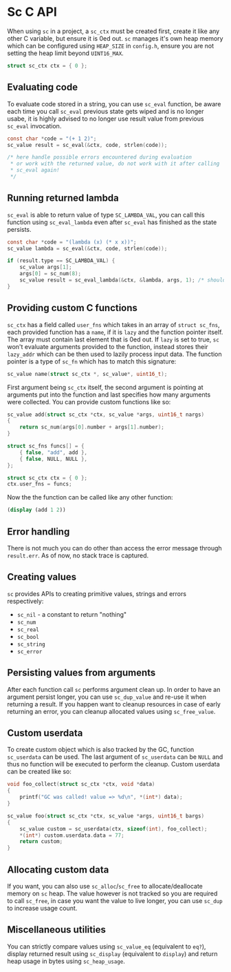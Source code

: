 # Sc C API
When using `sc` in a project, a `sc_ctx` must be created first, create it like any other C variable, but ensure it is 0ed out. `sc` manages it's own heap memory which can be configured using `HEAP_SIZE` in `config.h`, ensure you are not setting the heap limit beyond `UINT16_MAX`.
```c
struct sc_ctx ctx = { 0 };
```

## Evaluating code
To evaluate code stored in a string, you can use `sc_eval` function, be aware each time you call `sc_eval` previous state gets wiped and is no longer usabe, it is highly advised to no longer use result value from previous `sc_eval` invocation.
```c
const char *code = "(+ 1 2)";
sc_value result = sc_eval(&ctx, code, strlen(code));

/* here handle possible errors encountered during evaluation
 * or work with the returned value, do not work with it after calling
 * sc_eval again!
 */
```

## Running returned lambda
`sc_eval` is able to return value of type `SC_LAMBDA_VAL`, you can call this function using `sc_eval_lambda` even after `sc_eval` has finished as the state persists.
```c
const char *code = "(lambda (x) (* x x))";
sc_value lambda = sc_eval(&ctx, code, strlen(code));

if (result.type == SC_LAMBDA_VAL) {
    sc_value args[1];
    args[0] = sc_num(8);
    sc_value result = sc_eval_lambda(&ctx, &lambda, args, 1); /* should return 64 */
}
```

## Providing custom C functions
`sc_ctx` has a field called `user_fns` which takes in an array of `struct sc_fns`, each provided function has a `name`, if it is `lazy` and the function pointer itself. The array must contain last element that is 0ed out.
If `lazy` is set to true, `sc` won't evaluate arguments provided to the function, instead stores their `lazy_addr` which can be then used to lazily process input data.
The function pointer is a type of `sc_fn` which has to match this signature:
```c
sc_value name(struct sc_ctx *, sc_value*, uint16_t);
```
First argument being `sc_ctx` itself, the second argument is pointing at arguments put into the function and last specifies how many arguments were collected.
You can provide custom functions like so:
```c
sc_value add(struct sc_ctx *ctx, sc_value *args, uint16_t nargs)
{
    return sc_num(args[0].number + args[1].number);
}

struct sc_fns funcs[] = {
    { false, "add", add },
    { false, NULL, NULL },
};

struct sc_ctx ctx = { 0 };
ctx.user_fns = funcs;
```
Now the the function can be called like any other function:
```scm
(display (add 1 2))
```

## Error handling
There is not much you can do other than access the error message through `result.err`.
As of now, no stack trace is captured.

## Creating values
`sc` provides APIs to creating primitive values, strings and errors respectively:
- `sc_nil` - a constant to return "nothing"
- `sc_num`
- `sc_real`
- `sc_bool`
- `sc_string`
- `sc_error`

## Persisting values from arguments
After each function call `sc` performs argument clean up. In order to have an argument persist longer, you can use `sc_dup_value` and re-use it when returning a result.
If you happen want to cleanup resources in case of early returning an error, you can cleanup allocated values using `sc_free_value`.

## Custom userdata
To create custom object which is also tracked by the GC, function `sc_userdata` can be used. The last argument of `sc_userdata` can be `NULL` and thus no function will be executed to perform the cleanup.
Custom userdata can be created like so:
```c
void foo_collect(struct sc_ctx *ctx, void *data)
{
    printf("GC was called! value => %d\n", *(int*) data);
}

sc_value foo(struct sc_ctx *ctx, sc_value *args, uint16_t bargs)
{
    sc_value custom = sc_userdata(ctx, sizeof(int), foo_collect);
    *(int*) custom.userdata.data = 77;
    return custom;
}
```

## Allocating custom data
If you want, you can also use `sc_alloc`/`sc_free` to allocate/deallocate memory on `sc` heap. The value however is not tracked so you are required to call `sc_free`, in case you want the value to live longer, you can use `sc_dup` to increase usage count.

## Miscellaneous utilities
You can strictly compare values using `sc_value_eq` (equivalent to `eq?`), display returned result using `sc_display` (equivalent to `display`) and return heap usage in bytes using `sc_heap_usage`.
